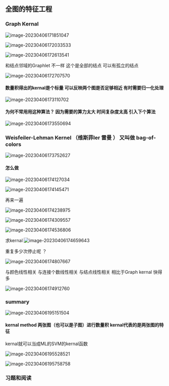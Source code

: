 ## 全图的特征工程

### Graph Kernal

![image-20230406171851047](../../assets/4子豪图神经网络全图的特征工程/image-20230406171851047.png)

![image-20230406172033533](../../assets/4子豪图神经网络全图的特征工程/image-20230406172033533.png)



![image-20230406172613541](../../assets/4子豪图神经网络全图的特征工程/image-20230406172613541.png)

和结点邻域的Graphlet 不一样 这个是全部的结点 可以有孤立的结点

![image-20230406172707570](../../assets/4子豪图神经网络全图的特征工程/image-20230406172707570.png)

#### 数量积得出的kernal是个标量  可以反映两个图是否足够相近 有时需要归一化处理

![image-20230406173110702](../../assets/4子豪图神经网络全图的特征工程/image-20230406173110702.png)

#### 为何不常用用这种算法？  因为需要的算力太大  时间复杂度太高 引入下个算法

![image-20230406173550694](../../assets/4子豪图神经网络全图的特征工程/image-20230406173550694.png)



### Weisfeiler-Lehman Kernel （维斯菲ler 雷曼 ） 又叫做 bag-of-colors

![image-20230406173752627](../../assets/4子豪图神经网络全图的特征工程/image-20230406173752627.png)

#### 怎么做

![image-20230406174127034](../../assets/4子豪图神经网络全图的特征工程/image-20230406174127034.png)

![image-20230406174145471](../../assets/4子豪图神经网络全图的特征工程/image-20230406174145471.png)

再来一遍 

![image-20230406174238975](../../assets/4子豪图神经网络全图的特征工程/image-20230406174238975.png)

![image-20230406174309557](../../assets/4子豪图神经网络全图的特征工程/image-20230406174309557.png)

![image-20230406174536806](../../assets/4子豪图神经网络全图的特征工程/image-20230406174536806.png)



求kernal ![image-20230406174659643](../../assets/4子豪图神经网络全图的特征工程/image-20230406174659643.png)

重复多少次停止呢 ？

![image-20230406174807667](../../assets/4子豪图神经网络全图的特征工程/image-20230406174807667.png)

与颜色线性相关 与连接个数线性相关  与结点线性相关  相比于Graph kernal 快得多

![image-20230406174912760](../../assets/4子豪图神经网络全图的特征工程/image-20230406174912760.png)

### summary

![image-20230406195151504](../../assets/4子豪图神经网络全图的特征工程/image-20230406195151504.png)

#### kernal method 两张图（也可以是子图）进行数量积    kernal代表的是两张图的特征

kernal就可以当成ML的SVM的kernal函数

![image-20230406195528521](../../assets/4子豪图神经网络全图的特征工程/image-20230406195528521.png)

![image-20230406195758758](../../assets/4子豪图神经网络全图的特征工程/image-20230406195758758.png)

### 习题和阅读

